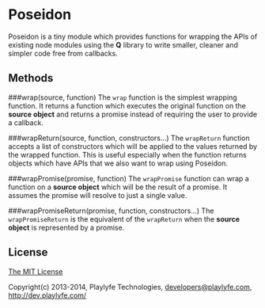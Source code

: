 Poseidon
========
Poseidon is a tiny module which provides functions for wrapping the APIs of
existing node modules using the **Q** library to write smaller, cleaner and
simpler code free from callbacks.

Methods
-------

###wrap(source, function)
The `wrap` function is the simplest wrapping function. It returns a function
which executes the original function on the **source object** and returns a
promise instead of requiring the user to provide a callback.

###wrapReturn(source, function, constructors...)
The `wrapReturn` function accepts a list of constructors which will be applied
to the values returned by the wrapped function. This is useful especially when
the function returns objects which have APIs that we also want to wrap using
Poseidon.

###wrapPromise(promise, function)
The `wrapPromise` function can wrap a function on a **source object** which will
be the result of a promise. It assumes the promise will resolve to just a
 single value.

###wrapPromiseReturn(promise, function, constructors...)
The `wrapPromiseReturn` is the equivalent of the `wrapReturn` when the **source
object** is represented by a promise.


License
-------
[The MIT License](http://opensource.org/licenses/MIT)

Copyright(c) 2013-2014, Playlyfe Technologies, developers@playlyfe.com, http://dev.playlyfe.com/
